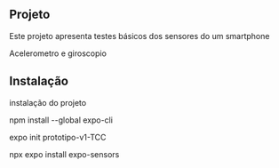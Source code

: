 ## Projeto
Este projeto apresenta testes básicos dos sensores do um smartphone

Acelerometro e giroscopio

## Instalação
instalação do projeto

npm install --global expo-cli

expo init prototipo-v1-TCC

npx expo install expo-sensors